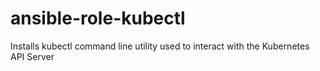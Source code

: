 # ansible-role-kubectl
Installs kubectl command line utility used to interact with the Kubernetes API Server
